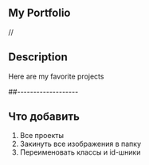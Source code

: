 

## My Portfolio

//

## Description
 Here are my favorite projects


##-------------------


## Что добавить
1) Все проекты
2) Закинуть все изображения в папку
3) Переименовать классы и id-шники
